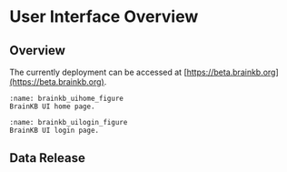 # User Interface Overview 

## Overview
The currently deployment can be accessed at [https://beta.brainkb.org](https://beta.brainkb.org).

```{figure} images/home.png
:name: brainkb_uihome_figure
BrainKB UI home page.
```

```{figure} images/login.png
:name: brainkb_uilogin_figure
BrainKB UI login page.
```

## Data Release